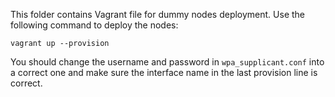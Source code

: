 This folder contains Vagrant file for dummy nodes deployment. Use the 
following command to deploy the nodes:

    vagrant up --provision
    
You should change the username and password in `wpa_supplicant.conf`
into a correct one and make sure the interface name in the last
provision line is correct.

